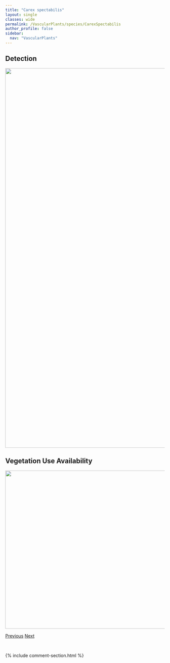 ```yaml
---
title: "Carex spectabilis"
layout: single
classes: wide
permalink: /VascularPlants/species/CarexSpectabilis
author_profile: false
sidebar:
  nav: "VascularPlants"
---
```


<h2>Detection</h2>

<a href="https://drive.google.com/uc?export=view&id=1DB6kbN7AtHFmHLdeOSwJInCyYfFJoZLt">
<img src="https://drive.google.com/uc?export=view&id=1DB6kbN7AtHFmHLdeOSwJInCyYfFJoZLt" height = "1200" width = "800">
</a>


<h2>Vegetation Use Availability</h2>

<a href="https://drive.google.com/uc?export=view&id=1IJt3SHSmi7h1MVcOi5KP2YmlpYBOffNU">
<img src="https://drive.google.com/uc?export=view&id=1IJt3SHSmi7h1MVcOi5KP2YmlpYBOffNU" height = "500" width = "1000">
</a>


<a href="/DevelopmentWebsite/VascularPlants/species/CarexSimulata" class="pagination--pager" title="Carex simulata">Previous</a> <a href="/DevelopmentWebsite/VascularPlants/species/CarexSprengelii" class="pagination--pager" title="Carex sprengelii">Next</a>

<p>&nbsp;</p>

{% include comment-section.html %}
